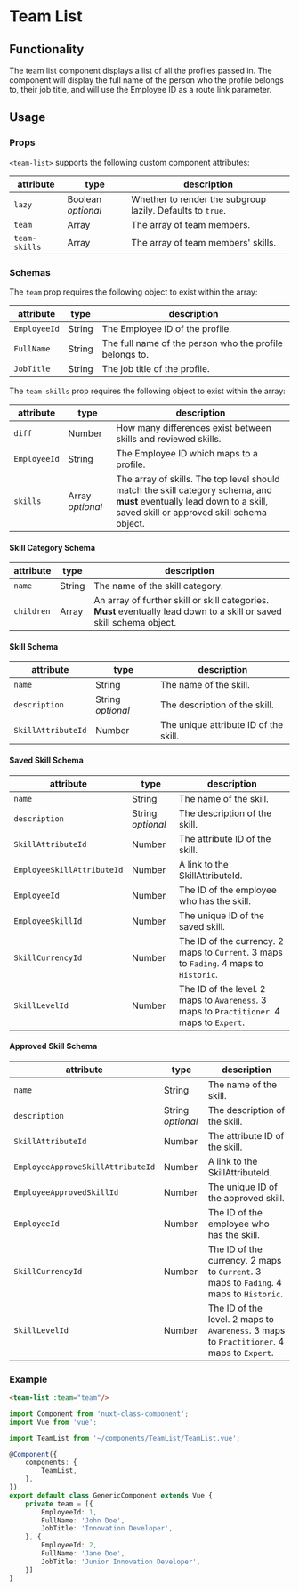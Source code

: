 # Team List

## Functionality

The team list component displays a list of all the profiles passed in. The component will display the full name of the person who the profile belongs to, their job title, and will use the Employee ID as a route link parameter.

## Usage

### Props

`<team-list>` supports the following custom component attributes:

| attribute | type | description
| --- | --- | ---
| `lazy` | Boolean *optional* | Whether to render the subgroup lazily. Defaults to `true`.
| `team` | Array | The array of team members.
| `team-skills` | Array | The array of team members' skills.

### Schemas

The `team` prop requires the following object to exist within the array:

| attribute | type | description
| --- | --- | ---
| `EmployeeId` | String | The Employee ID of the profile.
| `FullName` | String | The full name of the person who the profile belongs to.
| `JobTitle` | String | The job title of the profile.

The `team-skills` prop requires the following object to exist within the array:

| attribute | type | description
| --- | --- | ---
| `diff` | Number | How many differences exist between skills and reviewed skills.
| `EmployeeId` | String | The Employee ID which maps to a profile.
| `skills` | Array *optional* | The array of skills. The top level should match the skill category schema, and **must** eventually lead down to a skill, saved skill or approved skill schema object.

#### Skill Category Schema

| attribute | type | description
| --- | --- | ---
| `name` | String | The name of the skill category.
| `children` | Array | An array of further skill or skill categories. **Must** eventually lead down to a skill or saved skill schema object.

#### Skill Schema

| attribute | type | description
| --- | --- | ---
| `name` | String | The name of the skill.
| `description` | String *optional* | The description of the skill.
| `SkillAttributeId` | Number | The unique attribute ID of the skill.

#### Saved Skill Schema

| attribute | type | description
| --- | --- | ---
| `name` | String | The name of the skill.
| `description` | String *optional* | The description of the skill.
| `SkillAttributeId` | Number | The attribute ID of the skill.
| `EmployeeSkillAttributeId` | Number | A link to the SkillAttributeId.
| `EmployeeId` | Number | The ID of the employee who has the skill.
| `EmployeeSkillId` | Number | The unique ID of the saved skill.
| `SkillCurrencyId` | Number | The ID of the currency. 2 maps to `Current`. 3 maps to `Fading`. 4 maps to `Historic`.
| `SkillLevelId` | Number | The ID of the level. 2 maps to `Awareness`. 3 maps to `Practitioner`. 4 maps to `Expert`.

#### Approved Skill Schema

| attribute | type | description
| --- | --- | ---
| `name` | String | The name of the skill.
| `description` | String *optional* | The description of the skill.
| `SkillAttributeId` | Number | The attribute ID of the skill.
| `EmployeeApproveSkillAttributeId` | Number | A link to the SkillAttributeId.
| `EmployeeApprovedSkillId` | Number | The unique ID of the approved skill.
| `EmployeeId` | Number | The ID of the employee who has the skill.
| `SkillCurrencyId` | Number | The ID of the currency. 2 maps to `Current`. 3 maps to `Fading`. 4 maps to `Historic`.
| `SkillLevelId` | Number | The ID of the level. 2 maps to `Awareness`. 3 maps to `Practitioner`. 4 maps to `Expert`.

### Example

```html
<team-list :team="team"/>
```

```ts
import Component from 'nuxt-class-component';
import Vue from 'vue';

import TeamList from '~/components/TeamList/TeamList.vue';

@Component({
    components: {
        TeamList,
    },
})
export default class GenericComponent extends Vue {
    private team = [{
        EmployeeId: 1,
        FullName: 'John Doe',
        JobTitle: 'Innovation Developer',
    }, {
        EmployeeId: 2,
        FullName: 'Jane Doe',
        JobTitle: 'Junior Innovation Developer',
    }]
}
```